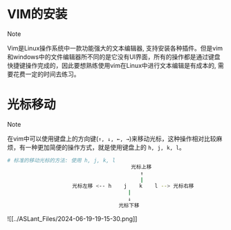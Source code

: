 # VIM的安装

> [!NOTE]
> Vim是Linux操作系统中一款功能强大的文本编辑器, 支持安装各种插件。但是vim和windows中的文件编辑器所不同的是它没有UI界面，所有的操作都是通过键盘快捷键操作完成的，因此要想熟练使用vim在Linux中进行文本编辑是有成本的, 需要花费一定的时间去练习。




# 光标移动

> [!note]
> 在vim中可以使用键盘上的方向键(`↑, ↓, ←, →`)来移动光标，这种操作相对比较麻烦，有一种更加简便的操作方式，就是使用键盘上的 `h, j, k, l`。

```sh
# 标准的移动光标的方法: 使用 h, j, k, l
                                        光标上移   
                                           ↑
                                           |
                     光标左移 <-- h    j    k    l --> 光标右移
                                       |
                                       ↓
                                    光标下移    
```

![[../ASLant_Files/2024-06-19-19-15-30.png]]





